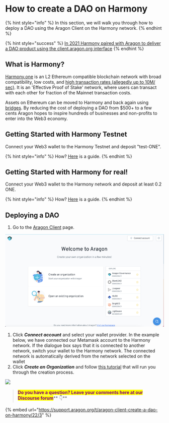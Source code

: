 # How to create a DAO on Harmony

{% hint style="info" %}
In this section, we will walk you through how to deploy a DAO using the Aragon Client on the Harmony network.
{% endhint %}

{% hint style="success" %}
[In 2021 Harmony paired with Aragon to deliver a DAO product using the client.aragon.org interface](https://blog.aragon.org/aragon-client-deployed-on-harmony/)
{% endhint %}

## What is Harmony?

[Harmony.one](https://www.harmony.one) is an L2 Ethereum compatible blockchain network with broad compatibility, low costs, and [high transaction rates (allegedly up to 10M/ sec)](https://medium.com/@aervinaervin/harmony-10million-transactions-per-second-e8161b7b7f61). It is an 'Effective Proof of Stake' network, where users can transact with each other for fraction of the Mainnet transaction costs.

Assets on Ethereum can be moved to Harmony and back again using [bridges](https://docs.harmony.one/home/general/horizon-bridge/bridging-eth-one). By reducing the cost of deploying a DAO from $500+ to a few cents Aragon hopes to inspire hundreds of businesses and non-profits to enter into the Web3 economy.

## Getting Started with Harmony Testnet

Connect your Web3 wallet to the Harmony Testnet and deposit "test-ONE".

{% hint style="info" %}
How? [Here](../set-up-metamask/getting-started-with-harmony-testnet.md) is a guide.
{% endhint %}

## Getting Started with Harmony for real!

Connect your Web3 wallet to the Harmony network and deposit at least 0.2 ONE.

{% hint style="info" %}
How? [Here](../set-up-metamask/getting-started-with-harmony.md) is a guide.
{% endhint %}

## Deploying a DAO

1. Go to the [Aragon Client](https://client.aragon.org/#/) page.

![](<../../.gitbook/assets/file-WwpvtTSvLt (1) (1).png>)

1. Click _**Connect account**_ and select your wallet provider. In the example below, we have connected our Metamask account to the Harmony network. If the dialogue box says that it is connected to another network, switch your wallet to the Harmony network. The connected network is automatically derived from the network selected on the wallet
2. Click _**Create an Organization**_ and follow [this tutorial](how-to-create-a-dao-using-aragon-client/) that will run you through the creation process.

![](https://d33v4339jhl8k0.cloudfront.net/docs/assets/5c98a4fe0428633d2cf3fcf7/images/61db019ca6a5ee76d8a2e9cd/file-xKHkRPU0F6.png)

> <mark style="color:purple;">**Do you have a question? Leave your comments here at our Discourse forum**</mark>** 👇**

{% embed url="https://support.aragon.org/t/aragon-client-create-a-dao-on-harmony/22/3" %}
